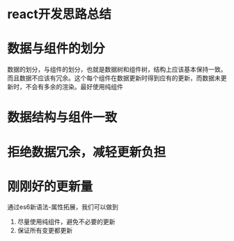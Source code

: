 # react开发思路总结

# 数据与组件的划分
数据的划分，与组件的划分，也就是数据树和组件树，结构上应该基本保持一致。而且数据不应该有冗余。这个每个组件在数据更新时得到应有的更新，而数据未更新时，不会有多余的渲染。最好使用纯组件

# 数据结构与组件一致

# 拒绝数据冗余，减轻更新负担

# 刚刚好的更新量
通过es6新语法-属性拓展，我们可以做到

1. 尽量使用纯组件，避免不必要的更新
2. 保证所有变更都更新
